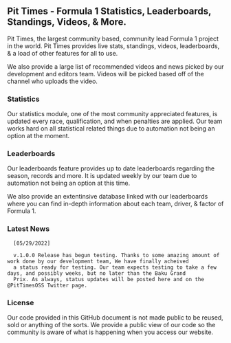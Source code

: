 ## Pit Times - Formula 1 Statistics, Leaderboards, Standings, Videos, & More.

Pit Times, the largest community based, community lead Formula 1 project in the world. Pit Times provides live stats, standings, videos, leaderboards, & a load of other features for all to use.

We also provide a large list of recommended videos and news picked by our development and editors team. Videos will be picked based off of the channel who uploads the video.

### Statistics

Our statistics module, one of the most community appreciated features, is updated every race, qualification, and when penalties are applied. Our team works hard on all statistical related things due to automation not being an option at the moment.

### Leaderboards

Our leaderboards feature provides up to date leaderboards regarding the season, records and more. It is updated weekly by our team due to automation not being an option at this time.

We also provide an extentinsive database linked with our leaderboards where you can find in-depth information about each team, driver, & factor of Formula 1.

### Latest News
```text
  [05/29/2022]
  
  v.1.0.0 Release has begun testing. Thanks to some amazing amount of work done by our development team, We have finally acheived
  a status ready for testing. Our team expects testing to take a few days, and possibly weeks, but no later than the Baku Grand 
  Prix. As always, status updates will be posted here and on the @PitTimesOSS Twitter page.
```


### License


Our code provided in this GitHub document is not made public to be reused, sold or anything of the sorts. We provide a public view of our code so the community is aware of what is happening when you access our website.
